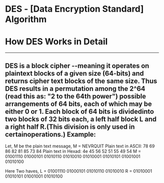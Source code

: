 # DES - [Data Encryption Standard] Algorithm
# How DES Works in Detail
  -----------------------
DES is a block cipher
--meaning it operates on plaintext blocks of a given size (64-bits) and returns cipher text blocks of the same size. Thus DES results in a
permutation among the 2^64 (read this as: "2 to the 64th power") possible arrangements of 64 bits, each of which may be either 0 or 1. Each block of 64 bits is dividedinto two blocks of 32 bits each, a left half block L and a right half R.(This division is only used in certainoperations.)
Example:
-------
Let,
M be the plain text message,
M = NEVRQUIT
Plain text in ASCII: 78 69 86 82 81 85 73 84
Plain text in Hexad: 4e 45 56 52 51 55 49 54
M = 01001110 01000101 01010110 01010010 01010001 01010101 01001001 01010100

Here Two haves,
L = 01001110 01000101 01010110 01010010
R = 01010001 01010101 01001001 01010100
